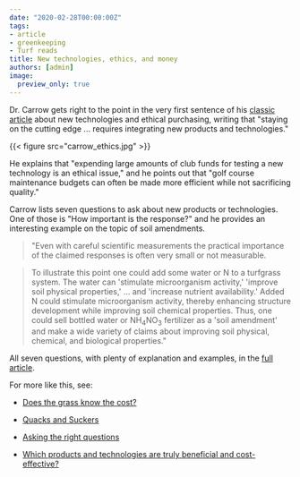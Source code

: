```yaml
---
date: "2020-02-28T00:00:00Z"
tags:
- article
- greenkeeping
- Turf reads
title: New technologies, ethics, and money
authors: [admin]
image:
  preview_only: true
---
```


Dr. Carrow gets right to the point in the very first sentence of his [classic article](http://gsrpdf.lib.msu.edu/ticpdf.py?file=/2000s/2000/000517.pdf) about new technologies and ethical purchasing, writing that "staying on the cutting edge ... requires integrating new products and technologies."

{{< figure src="carrow_ethics.jpg" >}}

He explains that "expending large amounts of club funds for testing a new technology is an ethical issue," and he points out that "golf course maintenance budgets can often be made more efficient while not sacrificing quality." 

Carrow lists seven questions to ask about new products or technologies. One of those is "How important is the response?" and he provides an interesting example on the topic of soil amendments.

> "Even with careful scientific measurements the practical importance of the claimed responses is often very small or not measurable.

> To illustrate this point one could add some water or N to a turfgrass system. The water can 'stimulate microorganism activity,' 'improve soil physical properties,' ... and 'increase nutrient availability.' Added N could stimulate microorganism activity, thereby enhancing structure development while improving soil chemical properties. Thus, one could sell bottled water or NH<sub>4</sub>NO<sub>3</sub> fertilizer as a 'soil amendment' and make a wide variety of claims about improving soil physical, chemical, and biological properties."

All seven questions, with plenty of explanation and examples, in the [full article](http://gsrpdf.lib.msu.edu/ticpdf.py?file=/2000s/2000/000517.pdf).

For more like this, see:

* [Does the grass know the cost?](http://gsrpdf.lib.msu.edu/ticpdf.py?file=/2010s/2010/100532.pdf) 

* [Quacks and Suckers](https://www.asianturfgrass.com/2020-02-24-quacks-and-suckers/)

* [Asking the right questions](https://www.asianturfgrass.com/2020-02-26-asking-the-right-questions/)

* [Which products and technologies are truly beneficial and cost-effective?](https://www.blog.asianturfgrass.com/2016/02/which-products-and-technologies-are-truly-beneficial-and-cost-effective-1.html)

